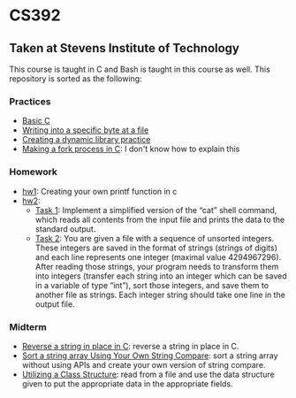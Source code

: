 # CS392
## Taken at Stevens Institute of Technology
This course is taught in C and Bash is taught in this course as well. This repository is sorted as the following:
### Practices 
  - [Basic C](practices/practice2.c)
  - [Writing into a specific byte at a file](practices/task3.c)
  - [Creating a dynamic library practice](practices/cs392_sum)
  - [Making a fork process in C](practices/cs392_fork): I don't know how to explain this
### Homework
  - [hw1](hw/hw1): Creating your own printf function in c
  - [hw2](hw/hw2): 
    - [Task 1](hw/hw2/cat.c): Implement a simplified version of the “cat” shell command, which reads all contents from the input file and prints the data to the standard output. 
    - [Task 2](hw/hw2/sort.c): You are given a file with a sequence of unsorted integers. These integers are saved in the format of strings (strings of digits) and each line represents one integer (maximal value 4294967296). After reading those strings, your program needs to transform them into integers (transfer each string into an integer which can be saved in a variable of type “int”), sort those integers, and save them to another file as strings. Each integer string should take one line in the output file. 
### Midterm
- [Reverse a string in place in C](midterm/task1.c): reverse a string in place in C.
- [Sort a string array Using Your Own String Compare](midterm/task2.c): sort a string array without using APIs and create your own version of string compare. 
- [Utilizing a Class Structure](midterm/task3.c): read from a file and use the data structure given to put the appropriate data in the appropriate fields. 
